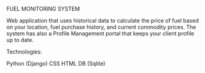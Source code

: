 FUEL MONITORING SYSTEM

Web application that uses historical data to calculate the price of fuel based on your location, fuel purchase history, and current commodity prices. The system has also 
a Profile Management portal that keeps your client profile up to date. 

Technologies:

Python (Django)
CSS
HTML
DB (Sqlite)
